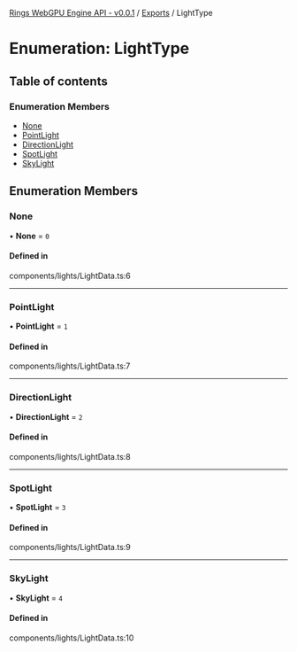 [Rings WebGPU Engine API - v0.0.1](../README.md) / [Exports](../modules.md) / LightType

# Enumeration: LightType

## Table of contents

### Enumeration Members

- [None](LightType.md#none)
- [PointLight](LightType.md#pointlight)
- [DirectionLight](LightType.md#directionlight)
- [SpotLight](LightType.md#spotlight)
- [SkyLight](LightType.md#skylight)

## Enumeration Members

### None

• **None** = ``0``

#### Defined in

components/lights/LightData.ts:6

___

### PointLight

• **PointLight** = ``1``

#### Defined in

components/lights/LightData.ts:7

___

### DirectionLight

• **DirectionLight** = ``2``

#### Defined in

components/lights/LightData.ts:8

___

### SpotLight

• **SpotLight** = ``3``

#### Defined in

components/lights/LightData.ts:9

___

### SkyLight

• **SkyLight** = ``4``

#### Defined in

components/lights/LightData.ts:10
